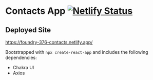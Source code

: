 # Contacts App [![Netlify Status](https://api.netlify.com/api/v1/badges/1a1ed47f-720f-427e-b8ea-877e5ba9ed68/deploy-status)](https://app.netlify.com/sites/quizzical-bohr-3f915f/deploys)

## Deployed Site
https://foundry-376-contacts.netlify.app/

Bootstrapped with ```npx create-react-app``` and includes the following dependencies:
- Chakra UI
- Axios
